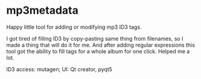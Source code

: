 # mp3metadata
Happy little tool for adding or modifying mp3 ID3 tags.

I got tired of filling ID3 by copy-pasting same thing from filenames, so I made a thing that will do it for me. 
And after adding regular expressions this tool got the ability to fill tags for a whole album for one click.
Helped me a lot.

ID3 access: mutagen;
UI: Qt creator, pyqt5

